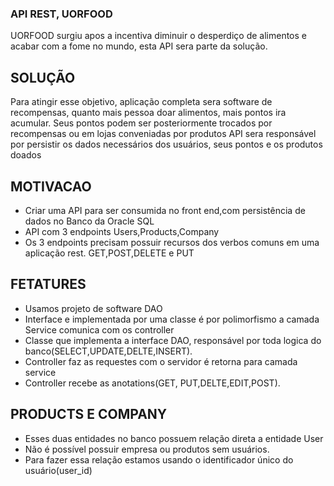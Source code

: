 ### API REST, UORFOOD
UORFOOD surgiu apos a incentiva diminuir o desperdiço de alimentos e acabar com a fome no mundo, esta API sera parte da solução.

## SOLUÇÃO
Para atingir esse objetivo, aplicação completa sera software de recompensas, quanto mais pessoa doar alimentos, mais pontos ira acumular. Seus pontos podem ser posteriormente trocados por recompensas ou em lojas conveniadas por produtos
API sera responsável por persistir os dados necessários dos usuários, seus pontos e os produtos doados

## MOTIVACAO
- Criar uma API para ser consumida no front end,com persistência de dados no Banco da Oracle SQL
- API com 3 endpoints  Users,Products,Company
- Os 3 endpoints precisam  possuir recursos dos verbos comuns em uma aplicação rest. GET,POST,DELETE e PUT

## FETATURES
- Usamos projeto de software DAO
- Interface e implementada  por uma classe  é  por polimorfismo a camada Service  comunica com os controller
- Classe que implementa a interface DAO,  responsável por toda logica do banco(SELECT,UPDATE,DELTE,INSERT).
- Controller faz as requestes com o servidor  é  retorna  para camada service
- Controller recebe as anotations(GET, PUT,DELTE,EDIT,POST).

## PRODUCTS E COMPANY
- Esses duas entidades no banco possuem relação direta a entidade User
- Não  é  possível possuir empresa ou produtos sem usuários.
- Para fazer essa relação estamos usando o identificador único do usuário(user_id)







